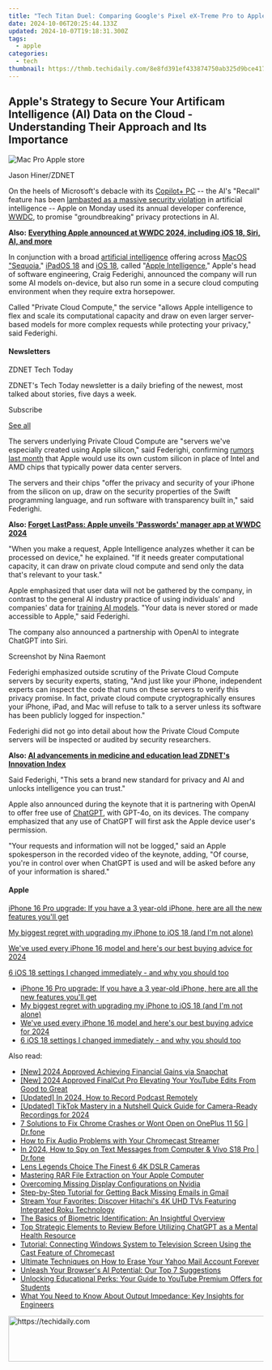 ```yaml
---
title: "Tech Titan Duel: Comparing Google's Pixel eX-Treme Pro to Apple’s iPhone Super Pro - Select Your Elite Device!"
date: 2024-10-06T20:25:44.133Z
updated: 2024-10-07T19:18:31.300Z
tags:
  - apple
categories:
  - tech
thumbnail: https://thmb.techidaily.com/8e8fd391ef433874750ab325d9bce417e7f1e76eddd6075f48e66d463a68738d.jpg
---
```


## Apple's Strategy to Secure Your Artificam Intelligence (AI) Data on the Cloud - Understanding Their Approach and Its Importance

![Mac Pro Apple store](https://www.zdnet.com/a/img/resize/9a2f82e01e757f8f5fd43b5c6bac6ad8c0f5b645/2023/09/12/cd73fe16-07f4-41f0-baf2-1937f9131fec/mac-pro-apple-store.jpg?auto=webp&precrop=2048,1150,x0,y22&width=1280)

Jason Hiner/ZDNET

On the heels of Microsoft's debacle with its [Copilot+ PC](https://www.zdnet.com/article/every-copilot-pc-microsoft-just-announced-to-take-on-apples-m3-macbooks/) \-- the AI's "Recall" feature has been [lambasted as a massive security violation](https://www.wired.com/story/total-recall-windows-recall-ai/) in artificial intelligence -- Apple on Monday used its annual developer conference, [WWDC](https://www.zdnet.com/article/live-updates-everything-apple-announced-at-wwdc-2024-including-ios-18-siri-ai-more/), to promise "groundbreaking" privacy protections in AI. 

**Also:** [**Everything Apple announced at WWDC 2024, including iOS 18, Siri, AI, and more**](https://www.zdnet.com/article/live-updates-everything-apple-announced-at-wwdc-2024-including-ios-18-siri-ai-more/)

In conjunction with a broad [artificial intelligence](https://www.zdnet.com/article/what-is-ai-heres-everything-you-need-to-know-about-artificial-intelligence/) offering across [MacOS "Sequoia](https://www.zdnet.com/article/heres-every-macos-15-sequoia-feature-announced-at-wwdc-2024/)," [iPadOS 18](https://www.zdnet.com/article/4-major-ipados-18-features-announced-at-wwdc-2024-and-which-ipads-will-get-it/) and [iOS 18](https://www.zdnet.com/article/ios-18-all-the-iphone-changes-apple-announced-at-wwdc-2024/), called "[Apple Intelligence](https://www.zdnet.com/article/what-is-apple-intelligence-how-the-iphones-on-device-and-cloud-based-ai-will-work/)," Apple's head of software engineering, Craig Federighi, announced the company will run some AI models on-device, but also run some in a secure cloud computing environment when they require extra horsepower.

Called "Private Cloud Compute," the service "allows Apple intelligence to flex and scale its computational capacity and draw on even larger server-based models for more complex requests while protecting your privacy," said Federighi. 

#### Newsletters

ZDNET Tech Today

ZDNET's Tech Today newsletter is a daily briefing of the newest, most talked about stories, five days a week.

 Subscribe

[See all](https://www.zdnet.com/newsletters/)

The servers underlying Private Cloud Compute are "servers we've especially created using Apple silicon," said Federighi, confirming [rumors last month](https://www.bloomberg.com/news/articles/2024-05-09/apple-to-power-ios-18-ai-features-with-in-house-server-mac-chips-this-year?cmpid=BBD050924%5FCUS&utm%5Fmedium=email&utm%5Fsource=newsletter&utm%5Fterm=240509&utm%5Fcampaign=closeamericas&sref=G0ApLwZZ) that Apple would use its own custom silicon in place of Intel and AMD chips that typically power data center servers.

The servers and their chips "offer the privacy and security of your iPhone from the silicon on up, draw on the security properties of the Swift programming language, and run software with transparency built in," said Federighi. 

**Also: [Forget LastPass: Apple unveils 'Passwords' manager app at WWDC 2024](https://www.zdnet.com/article/forget-lastpass-apple-unveils-passwords-manager-app-at-wwdc-2024/)**

"When you make a request, Apple Intelligence analyzes whether it can be processed on device," he explained. "If it needs greater computational capacity, it can draw on private cloud compute and send only the data that's relevant to your task."

Apple emphasized that user data will not be gathered by the company, in contrast to the general AI industry practice of using individuals' and companies' data for [training AI models](https://www.zdnet.com/article/openai-is-training-gpt-4s-successor-here-are-3-big-upgrades-to-expect-from-gpt-5/). "Your data is never stored or made accessible to Apple," said Federighi. 

The company also announced a partnership with OpenAI to integrate ChatGPT into Siri.

Screenshot by Nina Raemont

Federighi emphasized outside scrutiny of the Private Cloud Compute servers by security experts, stating, "And just like your iPhone, independent experts can inspect the code that runs on these servers to verify this privacy promise. In fact, private cloud compute cryptographically ensures your iPhone, iPad, and Mac will refuse to talk to a server unless its software has been publicly logged for inspection."

Federighi did not go into detail about how the Private Cloud Compute servers will be inspected or audited by security researchers.

**Also: [AI advancements in medicine and education lead ZDNET's Innovation Index](https://www.zdnet.com/article/innovation-index-june-7-2024/)**

Said Federighi, "This sets a brand new standard for privacy and AI and unlocks intelligence you can trust."

Apple also announced during the keynote that it is partnering with OpenAI to offer free use of [ChatGPT](https://www.zdnet.com/article/what-is-chatgpt-and-why-does-it-matter-heres-everything-you-need-to-know/), with GPT-4o, on its devices. The company emphasized that any use of ChatGPT will first ask the Apple device user's permission. 

"Your requests and information will not be logged," said an Apple spokesperson in the recorded video of the keynote, adding, "Of course, you're in control over when ChatGPT is used and will be asked before any of your information is shared."

#### Apple

[iPhone 16 Pro upgrade: If you have a 3 year-old iPhone, here are all the new features you'll get](https://www.zdnet.com/article/iphone-16-pro-and-pro-max-hands-on/ "iPhone 16 Pro upgrade: If you have a 3 year-old iPhone, here are all the new features you'll get")

[My biggest regret with upgrading my iPhone to iOS 18 (and I'm not alone)](https://www.zdnet.com/article/my-biggest-regret-with-upgrading-my-iphone-to-ios-18-and-im-not-alone/ "My biggest regret with upgrading my iPhone to iOS 18 (and I'm not alone)")

[We've used every iPhone 16 model and here's our best buying advice for 2024](https://www.zdnet.com/article/iphone-16-pro-max-buying-advice-2024/ "We've used every iPhone 16 model and here's our best buying advice for 2024")

[6 iOS 18 settings I changed immediately - and why you should too](https://www.zdnet.com/article/6-ios-18-settings-i-changed-immediately-and-why-you-should-too/ "6 iOS 18 settings I changed immediately - and why you should too")

* [iPhone 16 Pro upgrade: If you have a 3 year-old iPhone, here are all the new features you'll get](https://www.zdnet.com/article/iphone-16-pro-and-pro-max-hands-on/ "iPhone 16 Pro upgrade: If you have a 3 year-old iPhone, here are all the new features you'll get")
* [My biggest regret with upgrading my iPhone to iOS 18 (and I'm not alone)](https://www.zdnet.com/article/my-biggest-regret-with-upgrading-my-iphone-to-ios-18-and-im-not-alone/ "My biggest regret with upgrading my iPhone to iOS 18 (and I'm not alone)")
* [We've used every iPhone 16 model and here's our best buying advice for 2024](https://www.zdnet.com/article/iphone-16-pro-max-buying-advice-2024/ "We've used every iPhone 16 model and here's our best buying advice for 2024")
* [6 iOS 18 settings I changed immediately - and why you should too](https://www.zdnet.com/article/6-ios-18-settings-i-changed-immediately-and-why-you-should-too/ "6 iOS 18 settings I changed immediately - and why you should too")

<ins class="adsbygoogle"
     style="display:block"
     data-ad-format="autorelaxed"
     data-ad-client="ca-pub-7571918770474297"
     data-ad-slot="1223367746"></ins>

<ins class="adsbygoogle"
     style="display:block"
     data-ad-client="ca-pub-7571918770474297"
     data-ad-slot="8358498916"
     data-ad-format="auto"
     data-full-width-responsive="true"></ins>

<span class="atpl-alsoreadstyle">Also read:</span>
<div><ul>
<li><a href="https://snapchat-videos.techidaily.com/new-2024-approved-achieving-financial-gains-via-snapchat/"><u>[New] 2024 Approved Achieving Financial Gains via Snapchat</u></a></li>
<li><a href="https://youtube-blog.techidaily.com/024-approved-finalcut-pro-elevating-your-youtube-edits-from-good-to-great/"><u>[New] 2024 Approved FinalCut Pro Elevating Your YouTube Edits From Good to Great</u></a></li>
<li><a href="https://screen-capture.techidaily.com/updated-in-2024-how-to-record-podcast-remotely/"><u>[Updated] In 2024, How to Record Podcast Remotely</u></a></li>
<li><a href="https://tiktok-videos.techidaily.com/updated-tiktok-mastery-in-a-nutshell-quick-guide-for-camera-ready-recordings-for-2024/"><u>[Updated] TikTok Mastery in a Nutshell Quick Guide for Camera-Ready Recordings for 2024</u></a></li>
<li><a href="https://howto.techidaily.com/7-solutions-to-fix-chrome-crashes-or-wont-open-on-oneplus-11-5g-drfone-by-drfone-fix-android-problems-fix-android-problems/"><u>7 Solutions to Fix Chrome Crashes or Wont Open on OnePlus 11 5G | Dr.fone</u></a></li>
<li><a href="https://tech-recovery.techidaily.com/how-to-fix-audio-problems-with-your-chromecast-streamer/"><u>How to Fix Audio Problems with Your Chromecast Streamer</u></a></li>
<li><a href="https://android-location-track.techidaily.com/in-2024-how-to-spy-on-text-messages-from-computer-and-vivo-s18-pro-drfone-by-drfone-virtual-android/"><u>In 2024, How to Spy on Text Messages from Computer & Vivo S18 Pro | Dr.fone</u></a></li>
<li><a href="https://extra-lessons.techidaily.com/lens-legends-choice-the-finest-6-4k-dslr-cameras/"><u>Lens Legends Choice The Finest 6 4K DSLR Cameras</u></a></li>
<li><a href="https://tech-recovery.techidaily.com/mastering-rar-file-extraction-on-your-apple-computer/"><u>Mastering RAR File Extraction on Your Apple Computer</u></a></li>
<li><a href="https://win11-tips.techidaily.com/overcoming-missing-display-configurations-on-nvidia/"><u>Overcoming Missing Display Configurations on Nvidia</u></a></li>
<li><a href="https://tech-recovery.techidaily.com/step-by-step-tutorial-for-getting-back-missing-emails-in-gmail/"><u>Step-by-Step Tutorial for Getting Back Missing Emails in Gmail</u></a></li>
<li><a href="https://tech-recovery.techidaily.com/stream-your-favorites-discover-hitachis-4k-uhd-tvs-featuring-integrated-roku-technology/"><u>Stream Your Favorites: Discover Hitachi's 4K UHD TVs Featuring Integrated Roku Technology</u></a></li>
<li><a href="https://tech-recovery.techidaily.com/the-basics-of-biometric-identification-an-insightful-overview/"><u>The Basics of Biometric Identification: An Insightful Overview</u></a></li>
<li><a href="https://tech-revival.techidaily.com/top-strategic-elements-to-review-before-utilizing-chatgpt-as-a-mental-health-resource/"><u>Top Strategic Elements to Review Before Utilizing ChatGPT as a Mental Health Resource</u></a></li>
<li><a href="https://tech-recovery.techidaily.com/tutorial-connecting-windows-system-to-television-screen-using-the-cast-feature-of-chromecast/"><u>Tutorial: Connecting Windows System to Television Screen Using the Cast Feature of Chromecast</u></a></li>
<li><a href="https://tech-recovery.techidaily.com/ultimate-techniques-on-how-to-erase-your-yahoo-mail-account-forever/"><u>Ultimate Techniques on How to Erase Your Yahoo Mail Account Forever</u></a></li>
<li><a href="https://tech-hub.techidaily.com/unleash-your-browsers-ai-potential-our-top-7-suggestions/"><u>Unleash Your Browser's AI Potential: Our Top 7 Suggestions</u></a></li>
<li><a href="https://tech-recovery.techidaily.com/unlocking-educational-perks-your-guide-to-youtube-premium-offers-for-students/"><u>Unlocking Educational Perks: Your Guide to YouTube Premium Offers for Students</u></a></li>
<li><a href="https://tech-recovery.techidaily.com/what-you-need-to-know-about-output-impedance-key-insights-for-engineers/"><u>What You Need to Know About Output Impedance: Key Insights for Engineers</u></a></li>
</ul></div>

<!-- affiliate ads begin -->
<a href="https://aligracehair.sjv.io/c/5597632/2047351/19272" target="_top" id="2047351">
  <img src="//a.impactradius-go.com/display-ad/19272-2047351" border="0" alt="https://techidaily.com" width="728" height="90"/>
</a>
<img height="0" width="0" src="https://aligracehair.sjv.io/i/5597632/2047351/19272" style="position:absolute;visibility:hidden;" border="0" />
<!-- affiliate ads end -->

